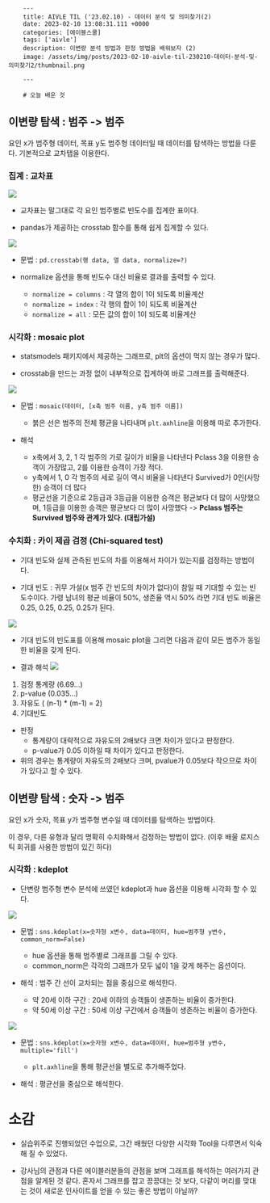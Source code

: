 

        ---
        title: AIVLE TIL ('23.02.10) - 데이터 분석 및 의미찾기(2)
        date: 2023-02-10 13:08:31.111 +0000
        categories: [에이블스쿨]
        tags: ['aivle']
        description: 이변량 분석 방법과 판정 방법을 배워보자 (2)
        image: /assets/img/posts/2023-02-10-aivle-til-230210-데이터-분석-및-의미찾기2/thumbnail.png
        
        ---

        # 오늘 배운 것

## 이변량 탐색 : 범주 -> 범주

요인 x가 범주형 데이터, 목표 y도 범주형 데이터일 때 데이터를 탐색하는 방법을 다룬다.
기본적으로 교차탭을 이용한다.

### 집계 : 교차표

![](/assets/img/posts/2023-02-10-aivle-til-230210-데이터-분석-및-의미찾기2/img0.png)

- 교차표는 말그대로 각 요인 범주별로 빈도수를 집계한 표이다.

- pandas가 제공하는 crosstab 함수를 통해 쉽게 집계할 수 있다.

![](/assets/img/posts/2023-02-10-aivle-til-230210-데이터-분석-및-의미찾기2/img1.png)

- 문법 : `pd.crosstab(행 data, 열 data, normalize=?)`

- normalize 옵션을 통해 빈도수 대신 비율로 결과를 출력할 수 있다.
    - `normalize = columns` : 각 열의 합이 1이 되도록 비율계산
    - `normalize = index` : 각 행의 합이 1이 되도록 비율계산
    - `normalize = all` : 모든 값의 합이 1이 되도록 비율계산
    
### 시각화 : mosaic plot

- statsmodels 패키지에서 제공하는 그래프로, plt의 옵션이 먹지 않는 경우가 많다.

- crosstab을 만드는 과정 없이 내부적으로 집계하여 바로 그래프를 출력해준다.

![](/assets/img/posts/2023-02-10-aivle-til-230210-데이터-분석-및-의미찾기2/img2.png)

- 문법 : `mosaic(데이터, [x축 범주 이름, y축 범주 이름])`
    - 붉은 선은 범주의 전체 평균을 나타내며 `plt.axhline`을 이용해 따로 추가한다.

- 해석
    - x축에서 3, 2, 1 각 범주의 가로 길이가 비율을 나타낸다
    Pclass 3을 이용한 승객이 가장많고, 2를 이용한 승객이 가장 적다.
    - y축에서 1, 0 각 범주의 세로 길이 역시 비율을 나타낸다
    Survived가 0인(사망한) 승객이 더 많다
    - 평균선을 기준으로 2등급과 3등급을 이용한 승객은 평균보다 더 많이 사망했으며, 1등급을 이용한 승객은 평균보다 더 많이 사망했다 
    -> **Pclass 범주는 Survived 범주와 관계가 있다. (대립가설)** 

### 수치화 : 카이 제곱 검정 (Chi-squared test)

- 기대 빈도와 실제 관측된 빈도의 차를 이용해서 차이가 있는지를 검정하는 방법이다.

- 기대 빈도 : 귀무 가설(x 범주 간 빈도의 차이가 없다)이 참일 때 기대할 수 있는 빈도수이다.
가령 남녀의 평균 비율이 50%, 생존율 역시 50% 라면 기대 빈도 비율은 0.25, 0.25, 0.25, 0.25가 된다.

![](/assets/img/posts/2023-02-10-aivle-til-230210-데이터-분석-및-의미찾기2/img3.png)

- 기대 빈도의 빈도표를 이용해 mosaic plot을 그리면 다음과 같이 모든 범주가 동일한 비율을 갖게 된다.

- 결과 해석
![](/assets/img/posts/2023-02-10-aivle-til-230210-데이터-분석-및-의미찾기2/img4.png)

1. 검정 통계량 (6.69...)
2. p-value (0.035...)
3. 자유도 ( (n-1) * (m-1) = 2)
4. 기대빈도

- 판정
    - 통계량이 대략적으로 자유도의 2배보다 크면 차이가 있다고 판정한다.
    - p-value가 0.05 이하일 때 차이가 있다고 판정한다.
- 위의 경우는 통계량이 자유도의 2배보다 크며, pvalue가 0.05보다 작으므로 차이가 있다고 할 수 있다.

## 이변량 탐색 : 숫자 -> 범주

요인 x가 숫자, 목표 y가 범주형 변수일 때 데이터를 탐색하는 방법이다.

이 경우, 다른 유형과 달리 명확히 수치화해서 검정하는 방법이 없다. 
(이후 배울 로지스틱 회귀를 사용한 방법이 있긴 하다)

### 시각화 : kdeplot

- 단변량 범주형 변수 분석에 쓰였던 kdeplot과 hue 옵션을 이용해 시각화 할 수 있다.

![](/assets/img/posts/2023-02-10-aivle-til-230210-데이터-분석-및-의미찾기2/img5.png)


- 문법 : `sns.kdeplot(x=숫자형 x변수, data=데이터, hue=범주형 y변수, common_norm=False)`
    - hue 옵션을 통해 범주별로 그래프를 그릴 수 있다.
    - common_norm은 각각의 그래프가 모두 넓이 1을 갖게 해주는 옵션이다.

- 해석 : 범주 간 선이 교차되는 점을 중심으로 해석한다.
    - 약 20세 이하 구간 : 20세 이하의 승객들이 생존하는 비율이 증가한다.
    - 약 50세 이상 구간 : 50세 이상 구간에서 승객들이 생존하는 비율이 증가한다.
    
![](/assets/img/posts/2023-02-10-aivle-til-230210-데이터-분석-및-의미찾기2/img6.png)

- 문법 : `sns.kdeplot(x=숫자형 x변수, data=데이터, hue=범주형 y변수, multiple='fill')`
    - `plt.axhline`을 통해 평균선을 별도로 추가해주었다.
    
- 해석 : 평균선을 중심으로 해석한다.

# 소감

- 실습위주로 진행되었던 수업으로, 그간 배웠던 다양한 시각화 Tool을 다루면서 익숙해 질 수 있었다.

- 강사님의 관점과 다른 에이블러분들의 관점을 보며 그래프를 해석하는 여러가지 관점을 알게된 것 같다. 혼자서 그래프를 잡고 끙끙대는 것 보다, 다같이 머리를 맞대는 것이 새로운 인사이트를 얻을 수 있는 좋은 방법이 아닐까?


        